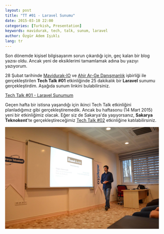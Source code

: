 ```yaml
---
layout: post
title: "TT #01 - Laravel Sunumu"
date: 2015-03-10 22:00
categories: [Turkish, Presentation]
keywords: mavidurak, tech, talk, sunum, laravel
author: Özgür Adem Işıklı
lang: tr
---
```


Son dönemde kişisel bilgisayarım sorun çıkardığı için, geç kalan bir blog yazısı oldu. Ancak yeni de eksiklerimi tamamlamak adına bu yazıyı yazıyorum.

28 Şubat tarihinde [Mavidurak-IO](http://mavidurak.github.io) ve [Ahir Ar-Ge Danışmanlık](http://ahir.com.tr) işbirliği ile gerçekleştirilen **Tech Talk #01** etkinliğinde 25 dakikalık bir **Laravel** sunumu gerçekleştirdim. Aşağıda sunum linkini bulabilirsiniz.

[Tech Talk #01 - Laravel Sunumum](http://slides.com/iozguradem/laravel)

Geçen hafta bir istisna yaşandığı için ikinci Tech Talk etkinliğini planladığımız gibi gerçekleştiremedik. Ancak bu haftasonu (14 Mart 2015) yeni bir etkinliğimiz olacak. Eğer siz de Sakarya'da yaşıyorsanız, **Sakarya Teknokent**'te gerçekleştireceğimiz [Tech Talk #02](https://www.facebook.com/events/916929318337469/) etkinliğine katılabilirsiniz.

![Gerçekleştirdiğim Sunumdan Bir Kare](/images/tech-talk-01-ozgur-adem-isikli-laravel-sunumu.jpg)
